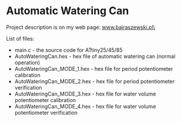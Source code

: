 # Automatic Watering Can
Project description is on my web page: www.bajraszewski.pl\

List of files:
* main.c - the source code for ATtiny25/45/85
* AutoWateringCan.hex - hex file of automatic watering can (normal operation)
* AutoWateringCan_MODE_1.hex - hex file for period potentiometer calibration
* AutoWateringCan_MODE_2.hex - hex file for period potentiometer verification
* AutoWateringCan_MODE_3.hex - hex file for water volume potentiometer calibration
* AutoWateringCan_MODE_4.hex - hex file for water volume potentiometer verification


